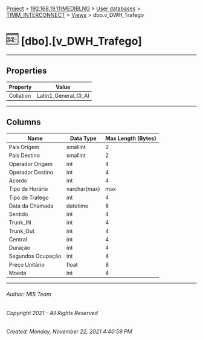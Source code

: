 #### 

[Project](../../../../index.md) > [192.168.19.11\\MEDIBLNG](../../../index.md) > [User databases](../../index.md) > [TIMM_INTERCONNECT](../index.md) > [Views](Views.md) > dbo.v_DWH_Trafego

# ![Views](../../../../Images/View32.png) [dbo].[v_DWH_Trafego]

---

## <a name="#properties"></a>Properties

| Property | Value |
|---|---|
| Collation | Latin1_General_CI_AI |


---

## <a name="#columns"></a>Columns

| Name | Data Type | Max Length (Bytes) |
|---|---|---|
| País Origem | smallint | 2 |
| País Destino | smallint | 2 |
| Operador Origem | int | 4 |
| Operador Destino | int | 4 |
| Acordo | int | 4 |
| Tipo de Horário | varchar(max) | max |
| Tipo de Trafego | int | 4 |
| Data da Chamada | datetime | 8 |
| Sentido | int | 4 |
| Trunk_IN | int | 4 |
| Trunk_Out | int | 4 |
| Central | int | 4 |
| Duração | int | 4 |
| Segundos Ocupação | int | 4 |
| Preço Unitário | float | 8 |
| Moeda | int | 4 |


---

###### Author:  MIS Team

###### Copyright 2021 - All Rights Reserved

###### Created: Monday, November 22, 2021 4:40:59 PM

